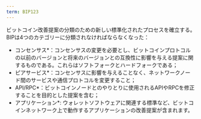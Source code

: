 ```yaml
---
term: BIP123
---
```

ビットコイン改善提案の分類のための新しい標準化されたプロセスを確立する。BIPは4つのカテゴリーに分類されなければならなくなった：


- コンセンサス*：コンセンサスの変更を必要とし、ビットコインプロトコルの以前のバージョンと将来のバージョンとの互換性に影響を与える提案に関するものである。これらはソフトフォークとハードフォークである；
- ピアサービス*：コンセンサスに影響を与えることなく、ネットワークノード間のサービスや通信プロトコルを変更すること；
- API/RPC*：ビットコインノードとのやりとりに使用されるAPIやRPCを修正することを目的とした提案を含む；
- アプリケーション*: ウォレットソフトウェアに関連する標準など、ビットコインネットワーク上で動作するアプリケーションの改善提案が含まれます。